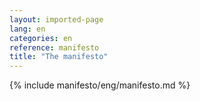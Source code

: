 ```yaml
---
layout: imported-page
lang: en
categories: en
reference: manifesto
title: "The manifesto"
---
```


{% include manifesto/eng/manifesto.md %}